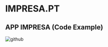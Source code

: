 # IMPRESA.PT

## APP IMPRESA (Code Example)
![github](https://github.com/wanderhungerbuhler/impresa/src/assets/impresaPT.gif)
